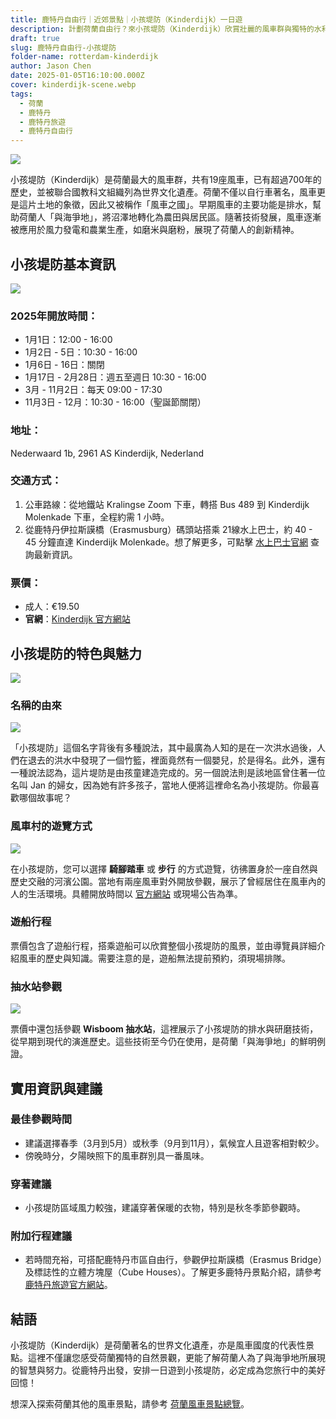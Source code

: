 ```yaml
---
title: 鹿特丹自由行｜近郊景點｜小孩堤防（Kinderdijk）一日遊
description: 計劃荷蘭自由行？來小孩堤防（Kinderdijk）欣賞壯麗的風車群與獨特的水利工程，了解荷蘭人「與海爭地」的智慧技術！適合安排鹿特丹一日遊行程，交通、票價資訊詳盡呈現。
draft: true
slug: 鹿特丹自由行-小孩堤防
folder-name: rotterdam-kinderdijk
author: Jason Chen
date: 2025-01-05T16:10:00.000Z
cover: kinderdijk-scene.webp
tags:
  - 荷蘭
  - 鹿特丹
  - 鹿特丹旅遊
  - 鹿特丹自由行
---
```

![](kinderdijk-scene.webp)

小孩堤防（Kinderdijk）是荷蘭最大的風車群，共有19座風車，已有超過700年的歷史，並被聯合國教科文組織列為世界文化遺產。荷蘭不僅以自行車著名，風車更是這片土地的象徵，因此又被稱作「風車之國」。早期風車的主要功能是排水，幫助荷蘭人「與海爭地」，將沼澤地轉化為農田與居民區。隨著技術發展，風車逐漸被應用於風力發電和農業生產，如磨米與磨粉，展現了荷蘭人的創新精神。

## 小孩堤防基本資訊

![](kinderdijk-lake-and-windmills.webp)

### 2025年開放時間：

* 1月1日：12:00 - 16:00
* 1月2日 - 5日：10:30 - 16:00
* 1月6日 - 16日：關閉
* 1月17日 - 2月28日：週五至週日 10:30 - 16:00
* 3月 - 11月2日：每天 09:00 - 17:30
* 11月3日 - 12月：10:30 - 16:00（聖誕節關閉）

### 地址：

Nederwaard 1b, 2961 AS Kinderdijk, Nederland

### 交通方式：

1. 公車路線：從地鐵站 Kralingse Zoom 下車，轉搭 Bus 489 到 Kinderdijk Molenkade 下車，全程約需 1 小時。
2. 從鹿特丹伊拉斯謨橋（Erasmusburg）碼頭站搭乘 21線水上巴士，約 40 - 45 分鐘直達 Kinderdijk Molenkade。想了解更多，可點擊 [水上巴士官網](https://www.waterbus.nl) 查詢最新資訊。

### 票價：

* 成人：€19.50
* **官網**：[Kinderdijk 官方網站](https://kinderdijk.nl)

## 小孩堤防的特色與魅力

![](kinderdijk-windmills.webp)

### 名稱的由來

![](kinderdijk-roads.webp)

「小孩堤防」這個名字背後有多種說法，其中最廣為人知的是在一次洪水過後，人們在退去的洪水中發現了一個竹籃，裡面竟然有一個嬰兒，於是得名。此外，還有一種說法認為，這片堤防是由孩童建造完成的。另一個說法則是該地區曾住著一位名叫 Jan 的婦女，因為她有許多孩子，當地人便將這裡命名為小孩堤防。你最喜歡哪個故事呢？

### 風車村的遊覽方式

![](house-interior-in-kinderdijk.webp)

在小孩堤防，您可以選擇 **騎腳踏車** 或 **步行** 的方式遊覽，彷彿置身於一座自然與歷史交融的河濱公園。當地有兩座風車對外開放參觀，展示了曾經居住在風車內的人的生活環境。具體開放時間以 [官方網站](https://kinderdijk.nl) 或現場公告為準。

### 遊船行程

票價包含了遊船行程，搭乘遊船可以欣賞整個小孩堤防的風景，並由導覽員詳細介紹風車的歷史與知識。需要注意的是，遊船無法提前預約，須現場排隊。

### 抽水站參觀

![](kinderdijk-wisboom-pumping-station.webp)

票價中還包括參觀 **Wisboom 抽水站**，這裡展示了小孩堤防的排水與研磨技術，從早期到現代的演進歷史。這些技術至今仍在使用，是荷蘭「與海爭地」的鮮明例證。

## 實用資訊與建議

### 最佳參觀時間

* 建議選擇春季（3月到5月）或秋季（9月到11月），氣候宜人且遊客相對較少。
* 傍晚時分，夕陽映照下的風車群別具一番風味。

### 穿著建議

* 小孩堤防區域風力較強，建議穿著保暖的衣物，特別是秋冬季節參觀時。

### 附加行程建議

* 若時間充裕，可搭配鹿特丹市區自由行，參觀伊拉斯謨橋（Erasmus Bridge）及標誌性的立體方塊屋（Cube Houses）。了解更多鹿特丹景點介紹，請參考 [鹿特丹旅遊官方網站](https://www.rotterdam.info)。

## 結語

小孩堤防（Kinderdijk）是荷蘭著名的世界文化遺產，亦是風車國度的代表性景點。這裡不僅讓您感受荷蘭獨特的自然景觀，更能了解荷蘭人為了與海爭地所展現的智慧與努力。從鹿特丹出發，安排一日遊到小孩堤防，必定成為您旅行中的美好回憶！

想深入探索荷蘭其他的風車景點，請參考 [荷蘭風車景點總覽](<>)。
